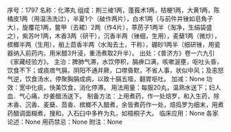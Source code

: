 序号：1797
名称：化滞丸
组成：荆三棱1两，蓬莪术1两，桔梗1两，大黄1两，陈橘皮1两（用温汤洗过），半夏1个（破作两片），白术1两（与前件并锉如皂角子大），旋覆花1两，鳖甲（去裙）2两（作4片），葶苈子1两半（淘净，生绢袋盛之），紫苏叶1两，木香3两（研干），沉香半两（锉细，生用），麦蘖1两（微炒），槟榔半两（生用），舶上茴香半两（水淘去土，干称），硼砂1两半（细研锉，用瓷器纳入前药内，用米醋3升浸，重汤煮取2升半）。
出处：《普济方》卷一六九引《家藏经验方》。
主治：脾肺气滞，水饮停积，膈痹口满，咳嗽涎壅，呕吐头昏，饮食不下；或痰痞气膈，阴阳不通并厥，口噤昏默，不省人事，状似中风；及恚怒气逆，饮食汤水，停聚胸膈成病，以致十膈五噎，翻胃呕吐。
加减：None
功效：宽中化痰，快美饮食，消化停滞。
用法用量：每服20丸，温熟水送下；妇人血．气心痛，炒姜醋汤送下。
制备方法：上用煮药，作一处焙罗，和入生药，除木香、沉香、麦蘖、茴香、槟榔不入醋煮，余皆煮药作一处，焙捣罗为细末，用煮药醋调面糊煮，搜和，入石臼中多杵为丸，如梧桐子大。
临床应用：None
各家论述：None
用药禁忌：None
附注：None
